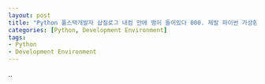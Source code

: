 ```yaml
---
layout: post
title: "Python 풀스택개발자 삽질로그 내컴 안에 뱀이 들어있다 000. 제발 파이썬 가상환경과 장고(Django) 좀 설치하게 해주세요"
categories: [Python, Development Environment]
tags: 
- Python
- Development Environment
---
```


..
